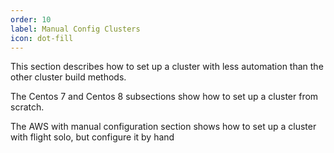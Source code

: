 ```yaml
---
order: 10
label: Manual Config Clusters
icon: dot-fill
---
```


This section describes how to set up a cluster with less automation than the other cluster build methods.

The Centos 7 and Centos 8 subsections show how to set up a cluster from scratch. 

The AWS with manual configuration section shows how to set up a cluster with flight solo, but configure it by hand
